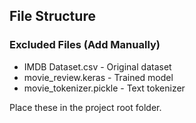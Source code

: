﻿## File Structure

### Excluded Files (Add Manually)
- IMDB Dataset.csv - Original dataset
- movie_review.keras - Trained model 
- movie_tokenizer.pickle - Text tokenizer

Place these in the project root folder.
